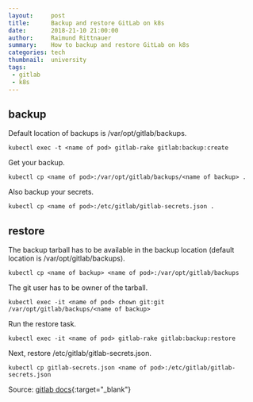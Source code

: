 ```yaml
---
layout:     post
title:      Backup and restore GitLab on k8s
date:       2018-21-10 21:00:00
author:     Raimund Rittnauer
summary:    How to backup and restore GitLab on k8s
categories: tech
thumbnail:  university
tags:
 - gitlab
 - k8s
---
```


## backup

Default location of backups is /var/opt/gitlab/backups.

```
kubectl exec -t <name of pod> gitlab-rake gitlab:backup:create
```

Get your backup.

````
kubectl cp <name of pod>:/var/opt/gitlab/backups/<name of backup> .
````

Also backup your secrets.

```
kubectl cp <name of pod>:/etc/gitlab/gitlab-secrets.json .
```

## restore

The backup tarball has to be available in the backup location (default location is /var/opt/gitlab/backups).

```
kubectl cp <name of backup> <name of pod>:/var/opt/gitlab/backups
```

The git user has to be owner of the tarball.

```
kubectl exec -it <name of pod> chown git:git /var/opt/gitlab/backups/<name of backup>
```

Run the restore task.

```
kubectl exec -it <name of pod> gitlab-rake gitlab:backup:restore
```

Next, restore /etc/gitlab/gitlab-secrets.json.

```
kubectl cp gitlab-secrets.json <name of pod>:/etc/gitlab/gitlab-secrets.json
```

Source: [gitlab docs][1]{:target="_blank"}

[1]: https://docs.gitlab.com/ee/raketasks/backup_restore.html